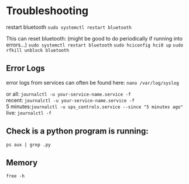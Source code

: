 # Troubleshooting

restart bluetooth `sudo systemctl restart bluetooth`


This can reset bluetooth: (might be good to do periodically if running into errors...)
`sudo systemctl restart bluetooth`
`sudo hciconfig hci0 up`
`sudo rfkill unblock bluetooth`

## Error Logs

error logs from services can often be found here: `nano /var/log/syslog`

or 
all: `journalctl -u your-service-name.service -f`<br>
recent: `journalctl -u your-service-name.service -f`<br>
5 minutes:`journalctl -u sps_controls.service --since "5 minutes ago"`<br>
live: `journalctl -f`

## Check is a python program is running:
`ps aux | grep .py`

## Memory

`free -h`